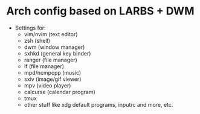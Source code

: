 # Arch config based on LARBS + DWM

- Settings for:
	- vim/nvim (text editor)
	- zsh (shell)
	- dwm (window manager)
	- sxhkd (general key binder)
	- ranger (file manager)
	- lf (file manager)
	- mpd/ncmpcpp (music)
	- sxiv (image/gif viewer)
	- mpv (video player)
	- calcurse (calendar program)
	- tmux
	- other stuff like xdg default programs, inputrc and more, etc.
